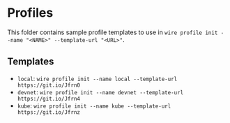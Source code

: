 # Profiles

This folder contains sample profile templates to use in `wire profile init --name "<NAME>" --template-url "<URL>"`.

## Templates

* `local`: `wire profile init --name local --template-url https://git.io/Jfrn0`
* `devnet`: `wire profile init --name devnet --template-url https://git.io/Jfrn4`
* `kube`: `wire profile init --name kube --template-url https://git.io/Jfrnz`
